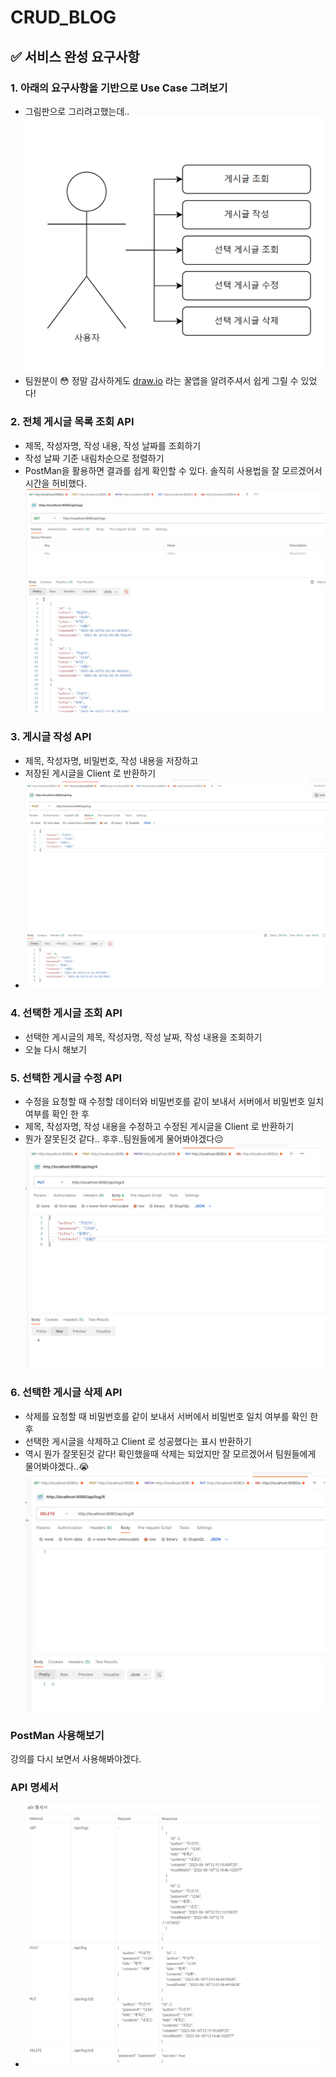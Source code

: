 # CRUD_BLOG

## ✅ 서비스 완성 요구사항

### 1. 아래의 요구사항을 기반으로 Use Case 그려보기
   - 그림판으로 그리려고했는데.. ![유스케이스](/src/main/resources/static/images/UseCase.PNG)
   - 팀원분이 😳 정말 감사하게도 [draw.io](https://app.diagrams.net/) 라는 꿀앱을 알려주셔서 쉽게 그릴 수 있었다!
   
### 2. 전체 게시글 목록 조회 API
   - 제목, 작성자명, 작성 내용, 작성 날짜를 조회하기
   - 작성 날짜 기준 내림차순으로 정렬하기
   - PostMan을 활용하면 결과를 쉽게 확인할 수 있다. 솔직히 사용법을 잘 모르겠어서 시간을 허비했다. ![get](/src/main/resources/static/images/get.PNG)
   
### 3. 게시글 작성 API
  - 제목, 작성자명, 비밀번호, 작성 내용을 저장하고
  - 저장된 게시글을 Client 로 반환하기
  - ![post](/src/main/resources/static/images/post2.PNG)
   
### 4. 선택한 게시글 조회 API
  - 선택한 게시글의 제목, 작성자명, 작성 날짜, 작성 내용을 조회하기
  - 오늘 다시 해보기

### 5. 선택한 게시글 수정 API
  - 수정을 요청할 때 수정할 데이터와 비밀번호를 같이 보내서 서버에서 비밀번호 일치 여부를 확인 한 후
  - 제목, 작성자명, 작성 내용을 수정하고 수정된 게시글을 Client 로 반환하기
  - 뭔가 잘못된것 같다.. 후후..팀원들에게 물어봐야겠다😔![post](/src/main/resources/static/images/put.PNG)

### 6. 선택한 게시글 삭제 API
  - 삭제를 요청할 때 비밀번호를 같이 보내서 서버에서 비밀번호 일치 여부를 확인 한 후
  - 선택한 게시글을 삭제하고 Client 로 성공했다는 표시 반환하기
  - 역시 뭔가 잘못된것 같다! 확인했을때 삭제는 되었지만 잘 모르겠어서 팀원들에게 물어봐야겠다..😭 ![post](/src/main/resources/static/images/deletee.PNG)

### PostMan 사용해보기
강의를 다시 보면서 사용해봐야겠다.

### API 명세서
  - ![API 명세](/src/main/resources/static/images/API.PNG)
